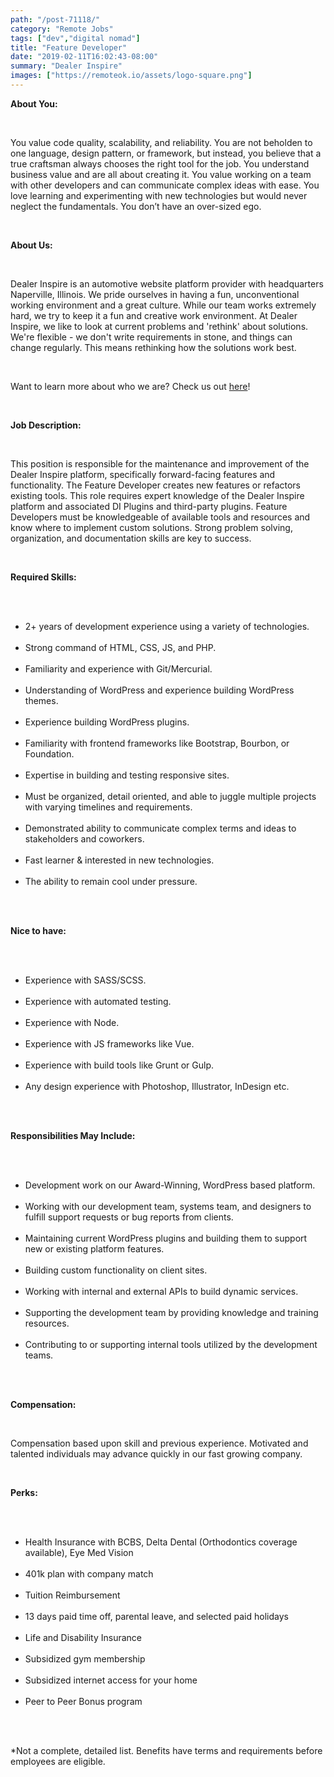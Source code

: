```yaml
---
path: "/post-71118/"
category: "Remote Jobs"
tags: ["dev","digital nomad"]
title: "Feature Developer"
date: "2019-02-11T16:02:43-08:00"
summary: "Dealer Inspire"
images: ["https://remoteok.io/assets/logo-square.png"]
---
```


<p><strong>About You:</strong></p><br /><p>You value code quality, scalability, and reliability. You are not beholden to one language, design pattern, or framework, but instead, you believe that a true craftsman always chooses the right tool for the job. You understand business value and are all about creating it. You value working on a team with other developers and can communicate complex ideas with ease. You love learning and experimenting with new technologies but would never neglect the fundamentals. You don&rsquo;t have an over-sized ego.</p><br /><p><strong>About Us:</strong></p><br /><p>Dealer Inspire is an automotive website platform provider with headquarters Naperville, Illinois. We pride ourselves in having a fun, unconventional working environment and a great culture. While our team works extremely hard, we try to keep it a fun and creative work environment. At Dealer Inspire, we like to look at current problems and 'rethink' about solutions. We're flexible - we don't write requirements in stone, and things can change regularly. This means rethinking how the solutions work best.</p><br /><p>Want to learn more about who we are? Check us out&nbsp;<a href="https://www.youtube.com/watch?v=G---7gJrR7E" rel="nofollow">here</a>!</p><br /><p><strong>Job Description:</strong></p><br /><p>This position is responsible for the maintenance and improvement of the Dealer Inspire platform, specifically forward-facing features and functionality. The Feature Developer creates new features or refactors existing tools. This role requires expert knowledge of the Dealer Inspire platform and associated DI Plugins and third-party plugins. Feature Developers must be knowledgeable of available tools and resources and know where to implement custom solutions. Strong problem solving, organization, and documentation skills are key to success.</p><br /><p><strong>Required Skills:</strong></p><br /><ul><br /><li>2+ years of development experience using a variety of technologies.</li><br /><li>Strong command of HTML, CSS, JS, and PHP.</li><br /><li>Familiarity and experience with Git/Mercurial.</li><br /><li>Understanding of WordPress and experience building WordPress themes.</li><br /><li>Experience building WordPress plugins.</li><br /><li>Familiarity with frontend frameworks like Bootstrap, Bourbon, or Foundation.</li><br /><li>Expertise in building and testing responsive sites.</li><br /><li>Must be organized, detail oriented, and able to juggle multiple projects with varying timelines and requirements.</li><br /><li>Demonstrated ability to communicate complex terms and ideas to stakeholders and coworkers.</li><br /><li>Fast learner &amp; interested in new technologies.</li><br /><li>The ability to remain cool under pressure.</li><br /></ul><br /><p><strong>Nice to have:</strong></p><br /><ul><br /><li>Experience with SASS/SCSS.</li><br /><li>Experience with automated testing.</li><br /><li>Experience with Node.</li><br /><li>Experience with JS frameworks like Vue.</li><br /><li>Experience with build tools like Grunt or Gulp.</li><br /><li>Any design experience with Photoshop, Illustrator, InDesign etc.</li><br /></ul><br /><p><strong>Responsibilities May Include:</strong></p><br /><ul><br /><li>Development work on our Award-Winning, WordPress based platform.</li><br /><li>Working with our development team, systems team, and designers to fulfill support requests or bug reports from clients.</li><br /><li>Maintaining current WordPress plugins and building them to support new or existing platform features.</li><br /><li>Building custom functionality on client sites.</li><br /><li>Working with internal and external APIs to build dynamic services.</li><br /><li>Supporting the development team by providing knowledge and training resources.</li><br /><li>Contributing to or supporting internal tools utilized by the development teams.</li><br /></ul><br /><p><strong>Compensation:</strong></p><br /><p>Compensation based upon skill and previous experience. Motivated and talented individuals may advance quickly in our fast growing company.</p><br /><p><strong>Perks:</strong></p><br /><ul><br /><li>Health Insurance with BCBS, Delta Dental (Orthodontics coverage available), Eye Med Vision</li><br /><li>401k plan with company match</li><br /><li>Tuition Reimbursement</li><br /><li>13 days paid time off, parental leave, and selected paid holidays</li><br /><li>Life and Disability Insurance</li><br /><li>Subsidized gym membership</li><br /><li>Subsidized internet access for your home</li><br /><li>Peer to Peer Bonus program</li><br /></ul><br /><p>*Not a complete, detailed list. Benefits have terms and requirements before employees are eligible.</p>
